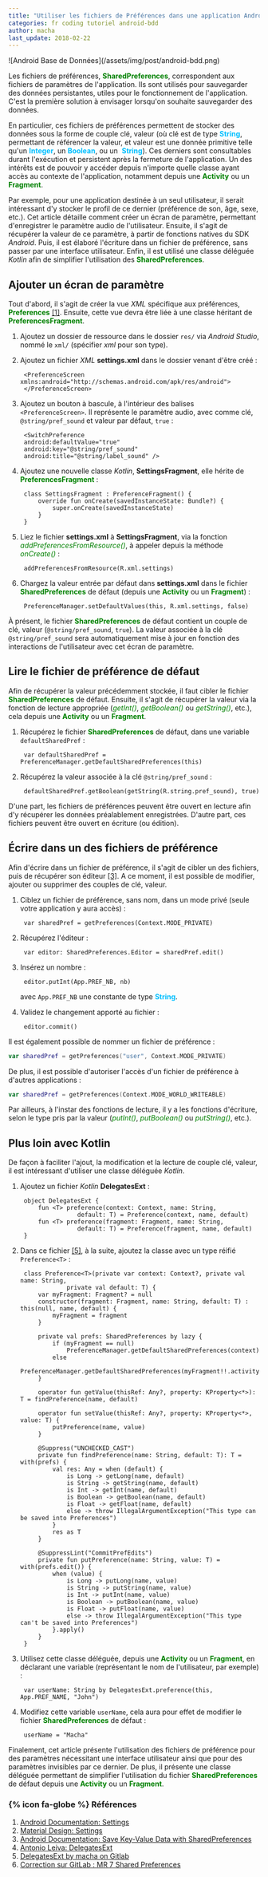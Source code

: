 ```yaml
---
title: "Utiliser les fichiers de Préférences dans une application Android [AK 7]"
categories: fr coding tutoriel android-bdd
author: macha
last_update: 2018-02-22
---
```


<div class="text-center lead" markdown="1">
  ![Android Base de Données](/assets/img/post/android-bdd.png)
</div>

Les fichiers de préférences, <b style='color:green'>SharedPreferences</b>,
correspondent aux fichiers de paramètres de l'application. Ils sont utilisés pour
sauvegarder des données persistantes, utiles pour le fonctionnement de l'application.
C'est la première solution à envisager lorsqu'on souhaite sauvegarder des données.

En particulier, ces fichiers de préférences permettent de stocker des données sous
la forme de couple clé, valeur (où clé est de type <b style='color:#00bfff'>String</b>,
permettant de référencer la valeur, et valeur est une donnée primitive telle qu'un
<b style='color:#00bfff'>Integer</b>, un <b style='color:#00bfff'>Boolean</b>, ou un 
<b style='color:#00bfff'>String</b>).
Ces derniers sont consultables durant l'exécution et persistent après la fermeture
de l'application.
Un des intérêts est de pouvoir y accéder depuis n'importe quelle classe ayant accès
au contexte de l'application, notamment depuis une <b style='color:green'>Activity</b>
ou un <b style='color:green'>Fragment</b>.

Par exemple, pour une application destinée à un seul utilisateur, il serait intéressant
d'y stocker le profil de ce dernier (préférence de son, âge, sexe, etc.). Cet
article détaille comment créer un écran de paramètre, permettant d'enregistrer
le paramètre audio de l'utilisateur. Ensuite, il s'agit de récupérer la valeur
de ce paramètre, à partir de fonctions natives du SDK _Android_.
Puis, il est élaboré l'écriture dans un fichier de préférence, sans passer par
une interface utilisateur. Enfin, il est utilisé une classe déléguée _Kotlin_
afin de simplifier l'utilisation des <b style='color:green'>SharedPreferences</b>.

<!--more-->

## Ajouter un écran de paramètre

Tout d'abord, il s'agit de créer la vue _XML_ spécifique aux préférences,
<b style='color:green'>Preferences</b> [\[1\]](#preferences). Ensuite, cette vue
devra être liée à une classe héritant de <b style='color:green'>PreferencesFragment</b>.

1. Ajoutez un dossier de ressource dans le dossier `res/` via _Android Studio_,
nommé le `xml/` (spécifier _xml_ pour son type).
2. Ajoutez un fichier _XML_ **settings.xml** dans le dossier venant d'être créé :

        <PreferenceScreen xmlns:android="http://schemas.android.com/apk/res/android">
        </PreferenceScreen>

3. Ajoutez un bouton à bascule, à l'intérieur des balises `<PreferenceScreen>`.
Il représente le paramètre audio, avec comme clé, `@string/pref_sound` et valeur
par défaut, `true` :

        <SwitchPreference
        android:defaultValue="true"
        android:key="@string/pref_sound"
        android:title="@string/label_sound" />

4. Ajoutez une nouvelle classe _Kotlin_, **SettingsFragment**, elle hérite de <b style='color:green'>PreferencesFragment</b> :


        class SettingsFragment : PreferenceFragment() {
            override fun onCreate(savedInstanceState: Bundle?) {
                super.onCreate(savedInstanceState)
            }
        }

5. Liez le fichier **settings.xml** à  **SettingsFragment**, via la fonction
<i style='color:green'>addPreferencesFromResource()</i>, à appeler depuis la méthode
<i style='color:green'>onCreate()</i> :

        addPreferencesFromResource(R.xml.settings)

6. Chargez la valeur entrée par défaut dans **settings.xml** dans le fichier <b style='color:green'>SharedPreferences</b> de défaut (depuis une
<b style='color:green'>Activity</b> ou un <b style='color:green'>Fragment</b>) :

        PreferenceManager.setDefaultValues(this, R.xml.settings, false)

À présent, le fichier <b style='color:green'>SharedPreferences</b> de défaut
contient un couple de clé, valeur (`@string/pref_sound`, `true`). La valeur
associée à la clé `@string/pref_sound` sera automatiquement mise à jour en fonction
des interactions de l'utilisateur avec cet écran de paramètre.

## Lire le fichier de préférence de défaut

Afin de récupérer la valeur précédemment stockée, il faut cibler le fichier
<b style='color:green'>SharedPreferences</b> de défaut. Ensuite, il s'agit de récupérer
la valeur via la fonction de lecture appropriée (<i style='color:green'>getInt()</i>,
<i style='color:green'>getBoolean()</i> ou <i style='color:green'>getString()</i>, etc.),
cela depuis une <b style='color:green'>Activity</b> ou un <b style='color:green'>Fragment</b>.

1. Récupérez le fichier <b style='color:green'>SharedPreferences</b> de défaut,
dans une variable `defaultSharedPref` :

        var defaultSharedPref = PreferenceManager.getDefaultSharedPreferences(this)

2. Récupérez la valeur associée à la clé `@string/pref_sound` :

        defaultSharedPref.getBoolean(getString(R.string.pref_sound), true)

D'une part, les fichiers de préférences peuvent être ouvert en
lecture afin d'y récupérer les données préalablement enregistrées. D'autre part,
ces fichiers peuvent être ouvert en écriture (ou édition).

## Écrire dans un des fichiers de préférence

Afin d'écrire dans un fichier de préférence, il s'agit de cibler un des fichiers,
puis de récupérer son éditeur [\[3\]](#keyvalue). A ce moment, il est possible
de modifier, ajouter ou supprimer des couples de clé, valeur.

1. Ciblez un fichier de préférence, sans nom, dans un mode privé (seule votre
  application y aura accès) :

        var sharedPref = getPreferences(Context.MODE_PRIVATE)

2. Récupérez l'éditeur :

        var editor: SharedPreferences.Editor = sharedPref.edit()

3. Insérez un nombre :

        editor.putInt(App.PREF_NB, nb)

   avec `App.PREF_NB` une constante de type <b style='color:#00bfff'>String</b>.

4. Validez le changement apporté au fichier :

        editor.commit()

Il est également possible de nommer un fichier de préférence :

```Kotlin
var sharedPref = getPreferences("user", Context.MODE_PRIVATE)
```
De plus, il est possible d'autoriser l'accès d'un fichier de préférence à
d'autres applications :

```Kotlin
var sharedPref = getPreferences(Context.MODE_WORLD_WRITEABLE)
```

Par ailleurs, à l'instar des fonctions de lecture, il y a les fonctions d'écriture,
selon le type  pris par la valeur (<i style='color:green'>putInt()</i>,
<i style='color:green'>putBoolean()</i> ou <i style='color:green'>putString()</i>, etc.).

## Plus loin avec Kotlin

De façon à faciliter l'ajout, la modification et la lecture de couple clé, valeur,
il est intéressant d'utiliser une classe déléguée _Kotlin_.

1. Ajoutez un fichier _Kotlin_ **DelegatesExt** :

        object DelegatesExt {
            fun <T> preference(context: Context, name: String,
                       default: T) = Preference(context, name, default)
            fun <T> preference(fragment: Fragment, name: String,
                       default: T) = Preference(fragment, name, default)
        }

2. Dans ce fichier [\[5\]](#delegates), à la suite, ajoutez la classe avec un type
réifié `Preference<T>` :

        class Preference<T>(private var context: Context?, private val name: String,
                    private val default: T) {
            var myFragment: Fragment? = null
            constructor(fragment: Fragment, name: String, default: T) : this(null, name, default) {
                myFragment = fragment
            }

            private val prefs: SharedPreferences by lazy {
                if (myFragment == null)
                    PreferenceManager.getDefaultSharedPreferences(context)
                else
                    PreferenceManager.getDefaultSharedPreferences(myFragment!!.activity)
            }

            operator fun getValue(thisRef: Any?, property: KProperty<*>): T = findPreference(name, default)

            operator fun setValue(thisRef: Any?, property: KProperty<*>, value: T) {
                putPreference(name, value)
            }

            @Suppress("UNCHECKED_CAST")
            private fun findPreference(name: String, default: T): T = with(prefs) {
                val res: Any = when (default) {
                    is Long -> getLong(name, default)
                    is String -> getString(name, default)
                    is Int -> getInt(name, default)
                    is Boolean -> getBoolean(name, default)
                    is Float -> getFloat(name, default)
                    else -> throw IllegalArgumentException("This type can be saved into Preferences")
                }
                res as T
            }

            @SuppressLint("CommitPrefEdits")
            private fun putPreference(name: String, value: T) = with(prefs.edit()) {
                when (value) {
                    is Long -> putLong(name, value)
                    is String -> putString(name, value)
                    is Int -> putInt(name, value)
                    is Boolean -> putBoolean(name, value)
                    is Float -> putFloat(name, value)
                    else -> throw IllegalArgumentException("This type can't be saved into Preferences")
                }.apply()
            }
        }

3. Utilisez cette classe déléguée, depuis une
<b style='color:green'>Activity</b> ou un <b style='color:green'>Fragment</b>, en déclarant une variable (représentant le nom de l'utilisateur, par exemple) :

        var userName: String by DelegatesExt.preference(this, App.PREF_NAME, "John")

4. Modifiez cette variable `userName`, cela aura pour effet de modifier le fichier <b style='color:green'>SharedPreferences</b> de défaut :

        userName = "Macha"


Finalement, cet article présente l'utilisation des fichiers de préférence pour
des paramètres nécessitant une interface utilisateur ainsi que pour des paramètres
invisibles par ce dernier. De plus, il présente une classe déléguée permettant
de simplifier l'utilisation du fichier <b style='color:green'>SharedPreferences</b>
de défaut depuis une <b style='color:green'>Activity</b> ou un
<b style='color:green'>Fragment</b>.

### {% icon fa-globe %} Références

1.  <a name="preferences"></a>[Android Documentation: Settings](https://developer.android.com/guide/topics/ui/settings.html)
2. [Material Design: Settings](https://material.google.com/patterns/settings.html)
3. <a name="keyvalue"></a>[Android Documentation: Save Key-Value Data with SharedPreferences](https://developer.android.com/training/data-storage/shared-preferences.html#ReadSharedPreference)
4. [Antonio Leiva: DelegatesExt](https://github.com/antoniolg/Kotlin-for-Android-Developers/blob/master/app/src/main/java/com/antonioleiva/weatherapp/extensions/DelegatesExtensions.kt)
5. <a name="delegates"></a>[DelegatesExt by macha on Gitlab](https://gitlab.com/chillcoding-at-the-beach/kotlin-for-android/blob/master/app/src/main/java/com/chillcoding/kotlin/tool/DelegatesExt.kt)
6. [Correction sur GitLab : MR 7 Shared Preferences](https://gitlab.com/chillcoding-at-the-beach/kotlin-for-android/merge_requests/15/commits)
